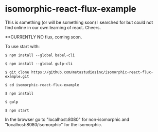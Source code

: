 # isomorphic-react-flux-example
This is something (or will be something soon) I searched for but could not find online in our own learning of react. Cheers.

**CURRENTLY NO flux, coming soon.

To use start with:

```
$ npm install --global babel-cli

$ npm install --global gulp-cli

$ git clone https://github.com/metastudiosinc/isomorphic-react-flux-example.git

$ cd isomorphic-react-flux-example

$ npm install

$ gulp

$ npm start
```

In the browser go to "localhost:8080" for non-isomorphic and "localhost:8080/isomorphic" for the isomorphic.
